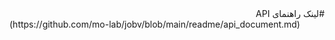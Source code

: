 <div dir=rtl>
#لینک راهنمای API
</div>
(https://github.com/mo-lab/jobv/blob/main/readme/api_document.md)
